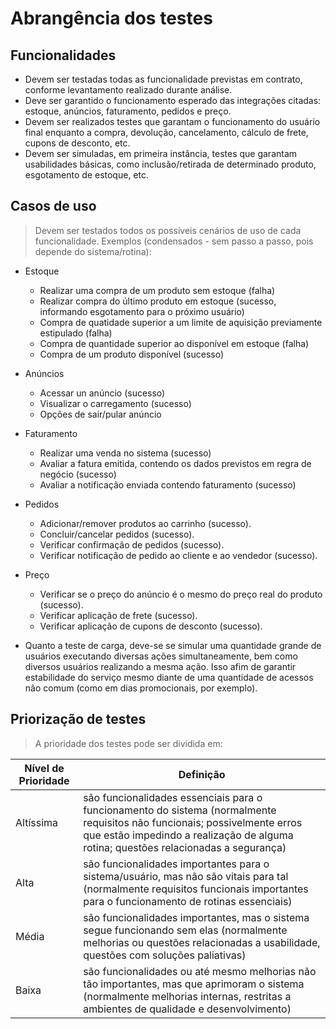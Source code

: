 # Abrangência dos testes

## Funcionalidades
- Devem ser testadas todas as funcionalidade previstas em contrato, conforme levantamento realizado durante análise. 
- Deve ser garantido o funcionamento esperado das integrações citadas: estoque, anúncios, faturamento, pedidos e preço.
- Devem ser realizados testes que garantam o funcionamento do usuário final enquanto a compra, devolução, cancelamento, cálculo de frete, cupons de desconto, etc.
- Devem ser simuladas, em primeira instância, testes que garantam usabilidades básicas, como inclusão/retirada de determinado produto, esgotamento de estoque, etc.

## Casos de uso
> Devem ser testados todos os possíveis cenários de uso de cada funcionalidade. Exemplos (condensados - sem passo a passo, pois depende do sistema/rotina):
- Estoque
  - Realizar uma compra de um produto sem estoque (falha)
  - Realizar compra do último produto em estoque (sucesso, informando esgotamento para o próximo usuário)
  - Compra de quatidade superior a um limite de aquisição previamente estipulado (falha)
  - Compra de quantidade superior ao disponível em estoque (falha)
  - Compra de um produto disponível (sucesso)
- Anúncios
  - Acessar un anúncio (sucesso)
  - Visualizar o carregamento (sucesso)
  - Opções de sair/pular anúncio
- Faturamento
  - Realizar uma venda no sistema (sucesso)
  - Avaliar a fatura emitida, contendo os dados previstos em regra de negócio (sucesso)
  - Avaliar a notificação enviada contendo faturamento (sucesso)
- Pedidos
  - Adicionar/remover produtos ao carrinho (sucesso).
  - Concluir/cancelar pedidos (sucesso).
  - Verificar confirmação de pedidos (sucesso).
  - Verificar notificação de pedido ao cliente e ao vendedor (sucesso).
- Preço
  - Verificar se o preço do anúncio é o mesmo do preço real do produto (sucesso).
  - Verificar aplicação de frete (sucesso).
  - Verificar aplicação de cupons de desconto (sucesso).

- Quanto a teste de carga, deve-se se simular uma quantidade grande de usuários executando diversas ações simultaneamente, bem como diversos usuários realizando a mesma ação. Isso afim de garantir estabilidade do serviço mesmo diante de uma quantidade de acessos não comum (como em dias promocionais, por exemplo).

## Priorização de testes
> A prioridade dos testes pode ser dividida em:

| Nível de Prioridade | Definição |
| ---                 | ---       |
| Altíssima           | são funcionalidades essenciais para o funcionamento do sistema (normalmente requisitos não funcionais; possivelmente erros que estão impedindo a realização de alguma rotina; questões relacionadas a segurança) |
| Alta                | são funcionalidades importantes para o sistema/usuário, mas não são vitais para tal (normalmente requisitos funcionais importantes para o funcionamento de rotinas essenciais)|
| Média               | são funcionalidades importantes, mas o sistema segue funcionando sem elas (normalmente melhorias ou questões relacionadas a usabilidade, questões com soluções paliativas) |
| Baixa              | são funcionalidades ou até mesmo melhorias não tão importantes, mas que aprimoram o sistema (normalmente melhorias internas, restritas a ambientes de qualidade e desenvolvimento) |
